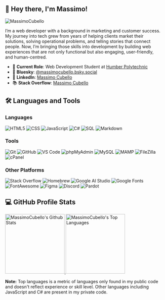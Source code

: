 ## 👋 Hey there, I'm Massimo!

<p align="left"> <img src="https://komarev.com/ghpvc/?username=MassimoCubello&label=Profile%20views&color=0e75b6&style=flat" alt="MassimoCubello" /> </p>

I’m a web developer with a background in marketing and customer success. My journey into tech grew from years of helping clients market their solutions, solving operational problems, and telling stories that connect people. Now, I’m bringing those skills into development by building web experiences that are not only functional but also engaging, user-friendly, and human-centred.

- 🔭 **Current Role**: Web Development Student at [Humber Polytechnic](https://humber.ca/)
- 🦋 **Bluesky**: [@massimocubello.bsky.social](https://bsky.app/profile/massimocubello.bsky.social)
- 💼 **LinkedIn**: [Massimo Cubello](https://www.linkedin.com/in/massimocubello/)
- 📚 **Stack Overflow**: [Massimo Cubello](https://stackoverflow.com/users/31414339/massimo-cubello)

## 🛠️ Languages and Tools <!-- Include shields.io badges for each technology -->
### Languages
![HTML5](https://img.shields.io/badge/HTML5-E34F26?style=for-the-badge&logo=html5&logoColor=white)
![CSS](https://img.shields.io/badge/CSS-1572B6?style=for-the-badge&logo=css3&logoColor=white)
![JavaScript](https://img.shields.io/badge/JavaScript-F7DF1E?style=for-the-badge&logo=javascript&logoColor=black)
![C#](https://img.shields.io/badge/C%23-239120?style=for-the-badge&logo=c-sharp&logoColor=white)
![SQL](https://img.shields.io/badge/SQL-4479A1?style=for-the-badge&logo=mysql&logoColor=white)
![Markdown](https://img.shields.io/badge/Markdown-000000?style=for-the-badge&logo=markdown&logoColor=white)

### Tools
![Git](https://img.shields.io/badge/Git-F05032?style=for-the-badge&logo=git&logoColor=white)
![GitHub](https://img.shields.io/badge/GitHub-181717?style=for-the-badge&logo=github&logoColor=white)
![VS Code](https://img.shields.io/badge/VS%20Code-007ACC?style=for-the-badge&logo=visual-studio-code&logoColor=white)
![phpMyAdmin](https://img.shields.io/badge/phpMyAdmin-3B99FC?style=for-the-badge&logo=phpmyadmin&logoColor=white)
![MySQL](https://img.shields.io/badge/MySQL-4479A1?style=for-the-badge&logo=mysql&logoColor=white)
![MAMP](https://img.shields.io/badge/MAMP-003545?style=for-the-badge&logo=apache&logoColor=white)
![FileZilla](https://img.shields.io/badge/FileZilla-BE2431?style=for-the-badge&logo=filezilla&logoColor=white)
![cPanel](https://img.shields.io/badge/cPanel-FB7E1E?style=for-the-badge&logo=cpanel&logoColor=white)

### Other Platforms
![Stack Overflow](https://img.shields.io/badge/Stack%20Overflow-FE7A16?style=for-the-badge&logo=stack-overflow&logoColor=white)
![Homebrew](https://img.shields.io/badge/Homebrew-000000?style=for-the-badge&logo=homebrew&logoColor=white)
![Google AI Studio](https://img.shields.io/badge/Google%20AI%20Studio-4285F4?style=for-the-badge&logo=google&logoColor=white)
![Google Fonts](https://img.shields.io/badge/Google%20Fonts-4285F4?style=for-the-badge&logo=google&logoColor=white)
![FontAwesome](https://img.shields.io/badge/Font%20Awesome-528DD7?style=for-the-badge&logo=fontawesome&logoColor=white)
![Figma](https://img.shields.io/badge/Figma-F24E1E?style=for-the-badge&logo=figma&logoColor=white)
![Discord](https://img.shields.io/badge/Discord-5865F2?style=for-the-badge&logo=discord&logoColor=white)
![Pardot](https://img.shields.io/badge/Pardot-FF6F00?style=for-the-badge&logo=salesforce&logoColor=white)

## 💻 GitHub Profile Stats
<!-- GitHub Profile Stats -->
<a href="https://github.com/anuraghazra/github-readme-stats">
  <img alt="MassimoCubello's Github Stats" src="https://github-readme-stats.vercel.app/api?username=MassimoCubello&show_icons=true&include_all_commits=true&count_private=true&theme=prussian&hide_border=true" height="192px"/>
</a>
<a href="https://github.com/anuraghazra/github-readme-stats">
  <img alt="MassimoCubello's Top Languages" src="https://github-readme-stats.vercel.app/api/top-langs/?username=MassimoCubello&langs_count=8&layout=compact&theme=prussian&hide_border=true" height="192px"/>
</a>


  <b>Note:</b> Top languages is a metric of languages only found in my public code and doesn't reflect experience or skill level. Other languages including JavaScript and C# are present in my private code.
  
<!--
**MassimoCubello/MassimoCubello** is a ✨ _special_ ✨ repository because its `README.md` (this file) appears on your GitHub profile.

Here are some ideas to get you started:

- 🔭 I’m currently working on ...
- 🌱 I’m currently learning ...
- 👯 I’m looking to collaborate on ...
- 🤔 I’m looking for help with ...
- 💬 Ask me about ...
- 📫 How to reach me: ...
- 😄 Pronouns: ...
- ⚡ Fun fact: ...
-->
